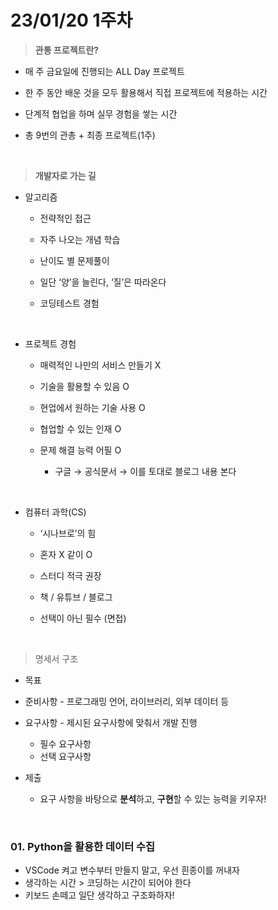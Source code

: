 # 23/01/20 1주차

> **관통 프로젝트란?**

- 매 주 금요일에 진행되는 ALL Day 프로젝트

- 한 주 동안 배운 것을 모두 활용해서 직접 프로젝트에 적용하는 시간

- 단계적 협업을 하며 실무 경험을 쌓는 시간

- 총 9번의 관총 + 최종 프로젝트(1주)
  
  </br>

> **개발자로 가는 길**

- 알고리즘
  
  - 전략적인 접근
  
  - 자주 나오는 개념 학습
  
  - 난이도 별 문제풀이
  
  - 일단 ‘양’을 늘린다, ‘질’은 따라온다
  
  - 코딩테스트 경험
    
    </br>

- 프로젝트 경험
  
  - 매력적인 나만의 서비스 만들기 X
  
  - 기술을 활용할 수 있음 O
  
  - 현업에서 원하는 기술 사용 O
  
  - 협업할 수 있는 인재 O
  
  - 문제 해결 능력 어필 O
    
    - 구글 → 공식문서 → 이를 토대로 블로그 내용 본다
      
      </br>

- 컴퓨터 과학(CS)
  
  - ‘시나브로’의 힘
  
  - 혼자 X 같이 O
  
  - 스터디 적극 권장
  
  - 책 / 유튜브 / 블로그
  
  - 선택이 아닌 필수 (면접)
    
    </br>

> 명세서 구조

- 목표

- 준비사항 - 프로그래밍 언어, 라이브러리, 외부 데이터 등

- 요구사항 - 제시된 요구사항에 맞춰서 개발 진행
  
  - 필수 요구사항
  - 선택 요구사항

- 제출
  
  - 요구 사항을 바탕으로 **분석**하고, **구현**할 수 있는 능력을 키우자!
    
    </br>

### 01. Python을 활용한 데이터 수집

- VSCode 켜고 변수부터 만들지 말고, 우선 흰종이를 꺼내자
- 생각하는 시간 > 코딩하는 시간이 되어야 한다
- 키보드 손떼고 일단 생각하고 구조화하자!
